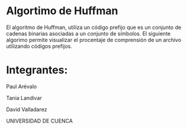 # Algortimo de Huffman
El algoritmo de Huffman, utiliza un código prefijo que es un conjunto de cadenas binarias asociadas a un conjunto de símbolos.
El siguiente algorimo permite visualizar el procentaje de comprensión de un archivo utilizando códigos prefijos.
# Integrantes:

Paul Arévalo


Tania Landivar


David Valladarez

UNIVERSIDAD DE CUENCA
